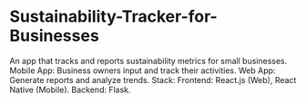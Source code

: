 # Sustainability-Tracker-for-Businesses
An app that tracks and reports sustainability metrics for small businesses.  Mobile App: Business owners input and track their activities. Web App: Generate reports and analyze trends. Stack:  Frontend: React.js (Web), React Native (Mobile). Backend: Flask.
